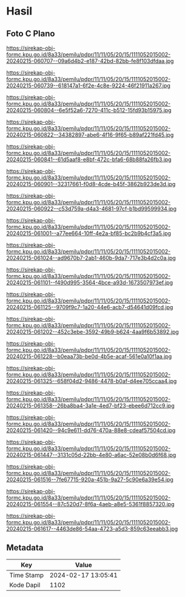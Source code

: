 # Hasil

## Foto C Plano

https://sirekap-obj-formc.kpu.go.id/8a33/pemilu/pdpr/11/11/05/20/15/1111052015002-20240215-060707--09a6d4b2-e187-42bd-82bb-fe8f103dfdaa.jpg

https://sirekap-obj-formc.kpu.go.id/8a33/pemilu/pdpr/11/11/05/20/15/1111052015002-20240215-060739--618147a1-6f2e-4c8e-9224-46f21911a267.jpg

https://sirekap-obj-formc.kpu.go.id/8a33/pemilu/pdpr/11/11/05/20/15/1111052015002-20240215-060804--6e5f52a6-7270-411c-b512-15fd93b15975.jpg

https://sirekap-obj-formc.kpu.go.id/8a33/pemilu/pdpr/11/11/05/20/15/1111052015002-20240215-060822--34382897-abe6-4f16-9f65-b89af221fd45.jpg

https://sirekap-obj-formc.kpu.go.id/8a33/pemilu/pdpr/11/11/05/20/15/1111052015002-20240215-060841--61d5aaf8-e8bf-472c-bfa6-68b88fa26fb3.jpg

https://sirekap-obj-formc.kpu.go.id/8a33/pemilu/pdpr/11/11/05/20/15/1111052015002-20240215-060901--32317661-f0d8-4cde-b45f-3862b923de3d.jpg

https://sirekap-obj-formc.kpu.go.id/8a33/pemilu/pdpr/11/11/05/20/15/1111052015002-20240215-060922--c53d759a-d4a3-4681-97cf-b1bd99599934.jpg

https://sirekap-obj-formc.kpu.go.id/8a33/pemilu/pdpr/11/11/05/20/15/1111052015002-20240215-061001--a77ee664-10ff-4e2a-bf85-bc2b9b4cf3a5.jpg

https://sirekap-obj-formc.kpu.go.id/8a33/pemilu/pdpr/11/11/05/20/15/1111052015002-20240215-061024--ad9670b7-2ab1-460b-9da7-717e3b4d2c0a.jpg

https://sirekap-obj-formc.kpu.go.id/8a33/pemilu/pdpr/11/11/05/20/15/1111052015002-20240215-061101--f490d995-3564-4bce-a93d-1673507973ef.jpg

https://sirekap-obj-formc.kpu.go.id/8a33/pemilu/pdpr/11/11/05/20/15/1111052015002-20240215-061125--9709f9c7-1a20-44e6-acb7-d54641d09fcd.jpg

https://sirekap-obj-formc.kpu.go.id/8a33/pemilu/pdpr/11/11/05/20/15/1111052015002-20240215-061202--452c3ebe-3592-49b9-b624-4aa9f6b53892.jpg

https://sirekap-obj-formc.kpu.go.id/8a33/pemilu/pdpr/11/11/05/20/15/1111052015002-20240215-061228--b0eaa73b-be0d-4b5e-acaf-561e0a10f1aa.jpg

https://sirekap-obj-formc.kpu.go.id/8a33/pemilu/pdpr/11/11/05/20/15/1111052015002-20240215-061325--658f04d2-9486-4478-b0af-d4ee705ccaa4.jpg

https://sirekap-obj-formc.kpu.go.id/8a33/pemilu/pdpr/11/11/05/20/15/1111052015002-20240215-061358--26ba8ba4-3a1e-4ed7-bf23-ebee6d712cc9.jpg

https://sirekap-obj-formc.kpu.go.id/8a33/pemilu/pdpr/11/11/05/20/15/1111052015002-20240215-061420--94c9e611-dd76-470a-88e8-cdeaf57504cd.jpg

https://sirekap-obj-formc.kpu.go.id/8a33/pemilu/pdpr/11/11/05/20/15/1111052015002-20240215-061447--3131c05d-22bb-4e80-a6ac-52e08b0d6f68.jpg

https://sirekap-obj-formc.kpu.go.id/8a33/pemilu/pdpr/11/11/05/20/15/1111052015002-20240215-061516--7fe67715-920a-451b-9a27-5c90e6a39e54.jpg

https://sirekap-obj-formc.kpu.go.id/8a33/pemilu/pdpr/11/11/05/20/15/1111052015002-20240215-061554--87c520d7-8f6a-4aeb-a8e5-5361f8857320.jpg

https://sirekap-obj-formc.kpu.go.id/8a33/pemilu/pdpr/11/11/05/20/15/1111052015002-20240215-061617--4463de86-54aa-4723-a5d3-859c63eeabb3.jpg


## Metadata

| Key        | Value               |
| ---------- | ------------------- |
| Time Stamp | 2024-02-17 13:05:41 |
| Kode Dapil | 1102                |



